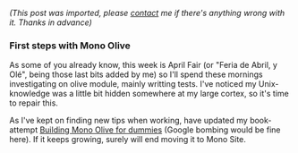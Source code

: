 *(This post was imported, please [contact](/#/contact) me if there's anything wrong with it. Thanks in advance)*

<div class="entry-body">
<h3>First steps with Mono Olive</h3>
<p>
	As some of you already know, this week is April Fair (or "Feria de Abril, y Olé", being those last bits added by me) so I'll spend these mornings investigating on olive module, mainly writting tests. I've noticed my Unix-knowledge was a little bit hidden somewhere at my large cortex, so it's time to repair this.
</p>
<p>
	As I've kept on finding new tips when working, have updated my book-attempt <a href="http://www.youcannoteatbits.org/Blog/Archives/2007-April.html#Saturday%2c+April+21%2c+2007">Building Mono Olive for dummies</a> (Google bombing would be fine here). If it keeps growing, surely will end moving it to Mono Site.
</p>
</div>
